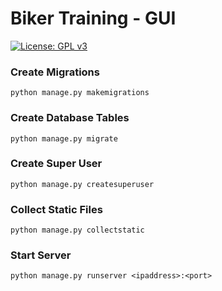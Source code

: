 # Biker Training - GUI

[![License: GPL v3](https://img.shields.io/badge/License-GPLv3-blue.svg)](https://www.gnu.org/licenses/gpl-3.0)

### Create Migrations
```
python manage.py makemigrations
```

### Create Database Tables
```
python manage.py migrate
```

### Create Super User
```
python manage.py createsuperuser
```

### Collect Static Files
```
python manage.py collectstatic
```

### Start Server
```
python manage.py runserver <ipaddress>:<port>
```